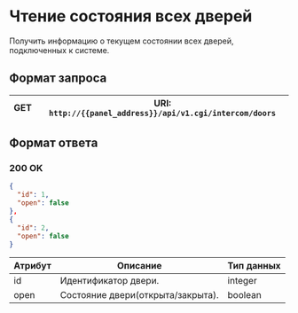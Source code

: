 # Чтение состояния всех дверей

Получить информацию о текущем состоянии всех дверей, подключенных к системе.

## Формат запроса

| <format style="" color="Blue"> GET </format>     | URI: `http://{{panel_address}}/api/v1.cgi/intercom/doors` |
|--------------------------------------------------|-----------------------------------------------------------|

## Формат ответа

### <format style="" color="LawnGreen">200 OK</format> 
<tabs>
<tab title="JSON">

```JSON
{
  "id": 1,
  "open": false
},
{
  "id": 2,
  "open": false
}
```
</tab>
</tabs> 

| Атрибут | Описание                          | Тип данных |
|---------|-----------------------------------|------------|
| id      | Идентификатор двери.              | integer    |
| open    | Состояние двери(открыта/закрыта). | boolean    |
